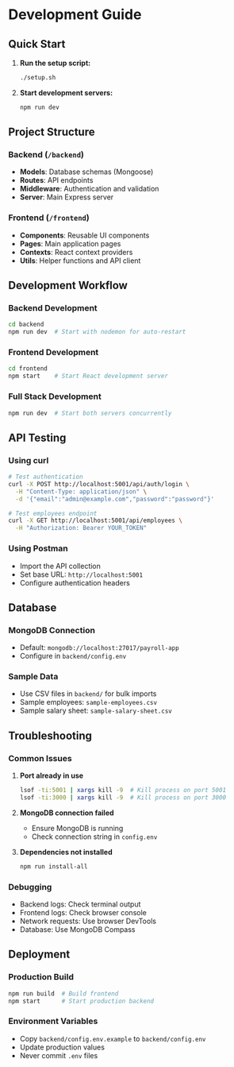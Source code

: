 # Development Guide

## Quick Start

1. **Run the setup script:**
   ```bash
   ./setup.sh
   ```

2. **Start development servers:**
   ```bash
   npm run dev
   ```

## Project Structure

### Backend (`/backend`)
- **Models**: Database schemas (Mongoose)
- **Routes**: API endpoints
- **Middleware**: Authentication and validation
- **Server**: Main Express server

### Frontend (`/frontend`)
- **Components**: Reusable UI components
- **Pages**: Main application pages
- **Contexts**: React context providers
- **Utils**: Helper functions and API client

## Development Workflow

### Backend Development
```bash
cd backend
npm run dev  # Start with nodemon for auto-restart
```

### Frontend Development
```bash
cd frontend
npm start    # Start React development server
```

### Full Stack Development
```bash
npm run dev  # Start both servers concurrently
```

## API Testing

### Using curl
```bash
# Test authentication
curl -X POST http://localhost:5001/api/auth/login \
  -H "Content-Type: application/json" \
  -d '{"email":"admin@example.com","password":"password"}'

# Test employees endpoint
curl -X GET http://localhost:5001/api/employees \
  -H "Authorization: Bearer YOUR_TOKEN"
```

### Using Postman
- Import the API collection
- Set base URL: `http://localhost:5001`
- Configure authentication headers

## Database

### MongoDB Connection
- Default: `mongodb://localhost:27017/payroll-app`
- Configure in `backend/config.env`

### Sample Data
- Use CSV files in `backend/` for bulk imports
- Sample employees: `sample-employees.csv`
- Sample salary sheet: `sample-salary-sheet.csv`

## Troubleshooting

### Common Issues

1. **Port already in use**
   ```bash
   lsof -ti:5001 | xargs kill -9  # Kill process on port 5001
   lsof -ti:3000 | xargs kill -9  # Kill process on port 3000
   ```

2. **MongoDB connection failed**
   - Ensure MongoDB is running
   - Check connection string in `config.env`

3. **Dependencies not installed**
   ```bash
   npm run install-all
   ```

### Debugging

- Backend logs: Check terminal output
- Frontend logs: Check browser console
- Network requests: Use browser DevTools
- Database: Use MongoDB Compass

## Deployment

### Production Build
```bash
npm run build  # Build frontend
npm start      # Start production backend
```

### Environment Variables
- Copy `backend/config.env.example` to `backend/config.env`
- Update production values
- Never commit `.env` files
